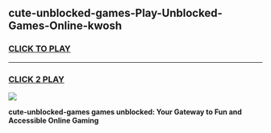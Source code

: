 
## cute-unblocked-games-Play-Unblocked-Games-Online-kwosh
<h3>
<a href="https://premium76.site?title=cute-unblocked-games&ref=25A">CLICK TO PLAY</a></h3>
<hr>

<h3>
<a href="https://premium76.site?title=cute-unblocked-games&ref=25A">CLICK 2 PLAY</a>
  
</h3>

<a href="https://premium76.site?title=cute-unblocked-games&ref=25A"><img src="https://clearcache.store/games.png"></a>


**cute-unblocked-games games unblocked: Your Gateway to Fun and Accessible Online Gaming**

